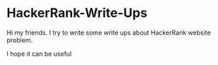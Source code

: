 # HackerRank-Write-Ups

Hi my friends. I try to write some write ups about HackerRank website problem.

I hope it can be useful